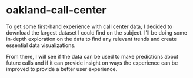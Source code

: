 # oakland-call-center

To get some first-hand experience with call center data, I decided to download the largest dataset I could find on the subject. I'll be doing some in-depth exploration on the data to find any relevant trends and create essential data visualizations. 

From there, I will see if the data can be used to make predictions about future calls and if it can provide insight on ways the experience can be improved to provide a better user experience.
